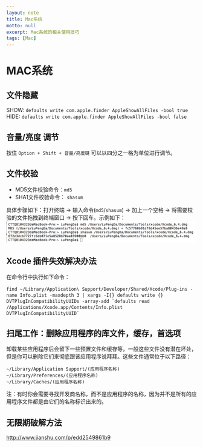 ```yaml
---
layout: note
title: Mac系统
motto: null
excerpt: Mac系统的相关使用技巧
tags: [Mac]
---
```


<!-- * TOC
{:toc} -->

# MAC系统 #
## 文件隐藏 ##
SHOW: `defaults write com.apple.finder AppleShowAllFiles -bool true`  
HIDE: `defaults write com.apple.finder AppleShowAllFiles -bool false`

## 音量/亮度 调节 

按住 `Option + Shift + 音量/亮度键` 可以以四分之一格为单位进行调节。  

## 文件校验 ##

- MD5文件校验命令：`md5`
- SHA1文件校验命令： `shasum`  

具体步骤如下：打开终端 -> 输入命令(`md5`/`shasum`) -> 加上一个空格 -> 将需要校验的文件拖拽到终端窗口 -> 按下回车。示例如下：![图一](/assets/notes/mac/1.png)

## Xcode 插件失效解决办法

在命令行中执行如下命令：

```
find ~/Library/Application\ Support/Developer/Shared/Xcode/Plug-ins -name Info.plist -maxdepth 3 | xargs -I{} defaults write {} DVTPlugInCompatibilityUUIDs -array-add `defaults read /Applications/Xcode.app/Contents/Info.plist DVTPlugInCompatibilityUUID`
```

## 扫尾工作：删除应用程序的库文件，缓存，首选项  

卸载某些应用程序后会留下一些预置文件和缓存等，一般这些文件没有潜在坏处，但是你可以删除它们来彻底跟该应用程序说拜拜。这些文件通常位于以下路径：  

```
~/Library/Application Support/(应用程序名称)
~/Library/Preferences/(应用程序名称)
~/Library/Caches/(应用程序名称)
```

注：有时你会需要寻找开发商名称，而不是应用程序的名称，因为并不是所有的应用程序文件都是由它们的名称标识出来的。  

## 无限期破解方法  

http://www.jianshu.com/p/edd2549861b9

